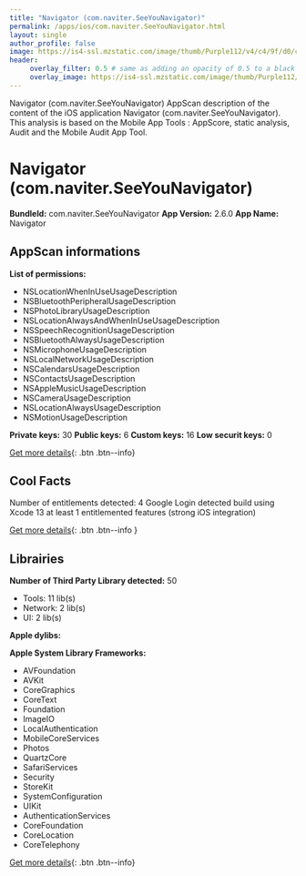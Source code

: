 ```yaml
---
title: "Navigator (com.naviter.SeeYouNavigator)"
permalink: /apps/ios/com.naviter.SeeYouNavigator.html
layout: single
author_profile: false
image: https://is4-ssl.mzstatic.com/image/thumb/Purple112/v4/c4/9f/d0/c49fd0be-d55e-f254-c826-014e1ec56c27/AppIcon-1x_U007emarketing-0-7-0-85-220.png/512x512bb.jpg
header: 
     overlay_filter: 0.5 # same as adding an opacity of 0.5 to a black background
     overlay_image: https://is4-ssl.mzstatic.com/image/thumb/Purple112/v4/c4/9f/d0/c49fd0be-d55e-f254-c826-014e1ec56c27/AppIcon-1x_U007emarketing-0-7-0-85-220.png/512x512bb.jpg
---
```

Navigator (com.naviter.SeeYouNavigator) AppScan description of the content of the iOS application Navigator (com.naviter.SeeYouNavigator). This analysis is based on the Mobile App Tools : AppScore, static analysis, Audit and the Mobile Audit App Tool.

# Navigator (com.naviter.SeeYouNavigator)

**BundleId:** com.naviter.SeeYouNavigator
**App Version:** 2.6.0
**App Name:** Navigator


## AppScan informations 

**List of permissions:** 
- NSLocationWhenInUseUsageDescription
- NSBluetoothPeripheralUsageDescription
- NSPhotoLibraryUsageDescription
- NSLocationAlwaysAndWhenInUseUsageDescription
- NSSpeechRecognitionUsageDescription
- NSBluetoothAlwaysUsageDescription
- NSMicrophoneUsageDescription
- NSLocalNetworkUsageDescription
- NSCalendarsUsageDescription
- NSContactsUsageDescription
- NSAppleMusicUsageDescription
- NSCameraUsageDescription
- NSLocationAlwaysUsageDescription
- NSMotionUsageDescription
  
  
**Private keys:** 30
**Public keys:** 6
**Custom keys:** 16
**Low securit keys:** 0
  
[Get more details](/pricing.html){: .btn .btn--info}

## Cool Facts

Number of entitlements detected: 4
Google Login detected
build using Xcode 13
at least 1 entitlemented features (strong iOS integration)
  
[Get more details](/pricing.html){: .btn .btn--info }

## Librairies 
**Number of Third Party Library detected:** 50
- Tools: 11 lib(s)
- Network: 2 lib(s)
- UI: 2 lib(s)


**Apple dylibs:**


**Apple System Library Frameworks:**
- AVFoundation
- AVKit
- CoreGraphics
- CoreText
- Foundation
- ImageIO
- LocalAuthentication
- MobileCoreServices
- Photos
- QuartzCore
- SafariServices
- Security
- StoreKit
- SystemConfiguration
- UIKit
- AuthenticationServices
- CoreFoundation
- CoreLocation
- CoreTelephony


  
[Get more details](/pricing.html){: .btn .btn--info}

